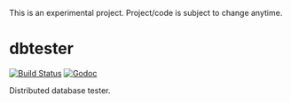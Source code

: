 This is an experimental project. Project/code is subject to change anytime.

# dbtester

[![Build Status](https://img.shields.io/travis/coreos/dbtester.svg?style=flat-square)][cistat] [![Godoc](http://img.shields.io/badge/go-documentation-blue.svg?style=flat-square)][dbtester-godoc]

Distributed database tester.

[cistat]: https://travis-ci.org/coreos/dbtester
[dbtester-godoc]: https://godoc.org/github.com/coreos/dbtester

